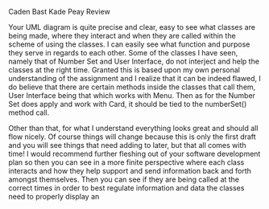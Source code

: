 Caden Bast
Kade Peay Review

Your UML diagram is quite precise and clear, easy to see what classes are being made,
 where they interact and when they are called within the scheme of using the classes. 
I can easily see what function and purpose they serve in regards to each other. Some of
 the classes I have seen, namely that of Number Set and User Interface, do not interject
 and help the classes at the right time. Granted this is based upon my own personal 
understanding of the assignment and I realize that it can be indeed flawed, I do believe 
that there are certain methods inside the classes that call them, User Interface being 
that which works with Menu. Then as for the Number Set does apply and work with Card, 
it should be tied to the numberSet() method call. 

Other than that, for what I understand everything looks great and should all flow nicely.
 Of course things will change because this is only the first draft and you will see
 things that need adding to later, but that all comes with time! I would recommend 
further fleshing out of your software development plan so then you can see in a more 
finite perspective where each class interacts and how they help support and send 
information back and forth amongst themselves. Then you can see if they are being 
called at the correct times in order to best regulate information and data the classes 
need to properly display an
